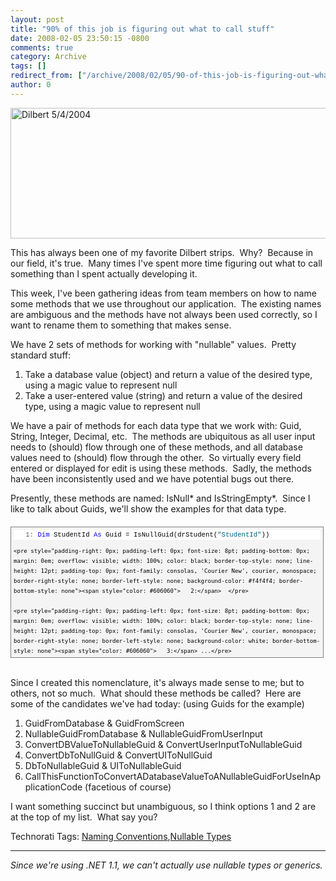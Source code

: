 ```yaml
---
layout: post
title: "90% of this job is figuring out what to call stuff"
date: 2008-02-05 23:50:15 -0800
comments: true
category: Archive
tags: []
redirect_from: ["/archive/2008/02/05/90-of-this-job-is-figuring-out-what-to-call.aspx/"]
author: 0
---
```

<!-- more -->
<p><img style="border-right: 0px; border-top: 0px; border-left: 0px; border-bottom: 0px" height="209" alt="Dilbert 5/4/2004" src="http://blog.jeffhandley.com/Images/PostImages/90ofthisjobisfiguringoutwhattocallstuff_DEB3/clip_image001.gif" width="604" border="0" /></p>  <p>This has always been one of my favorite Dilbert strips.  Why?  Because in our field, it's true.  Many times I've spent more time figuring out what to call something than I spent actually developing it.</p>  <p>This week, I've been gathering ideas from team members on how to name some methods that we use throughout our application.  The existing names are ambiguous and the methods have not always been used correctly, so I want to rename them to something that makes sense.</p>  <p>We have 2 sets of methods for working with "nullable" values.  Pretty standard stuff:</p>  <ol>   <li>Take a database value (object) and return a value of the desired type, using a magic value to represent null</li>    <li>Take a user-entered value (string) and return a value of the desired type, using a magic value to represent null</li> </ol>  <p>We have a pair of methods for each data type that we work with: Guid, String, Integer, Decimal, etc.  The methods are ubiquitous as all user input needs to (should) flow through one of these methods, and all database values need to (should) flow through the other.  So virtually every field entered or displayed for edit is using these methods.  Sadly, the methods have been inconsistently used and we have potential bugs out there.</p>  <p>Presently, these methods are named: IsNull* and IsStringEmpty*.  Since I like to talk about Guids, we'll show the examples for that data type.</p>  <div style="border-right: gray 1px solid; padding-right: 4px; border-top: gray 1px solid; padding-left: 4px; font-size: 8pt; padding-bottom: 4px; margin: 20px 0px 10px; overflow: auto; border-left: gray 1px solid; width: 97.5%; cursor: text; max-height: 200px; line-height: 12pt; padding-top: 4px; border-bottom: gray 1px solid; font-family: consolas, 'Courier New', courier, monospace; background-color: #f4f4f4">   <div style="padding-right: 0px; padding-left: 0px; font-size: 8pt; padding-bottom: 0px; overflow: visible; width: 100%; color: black; border-top-style: none; line-height: 12pt; padding-top: 0px; font-family: consolas, 'Courier New', courier, monospace; border-right-style: none; border-left-style: none; background-color: #f4f4f4; border-bottom-style: none">     <pre style="padding-right: 0px; padding-left: 0px; font-size: 8pt; padding-bottom: 0px; margin: 0em; overflow: visible; width: 100%; color: black; border-top-style: none; line-height: 12pt; padding-top: 0px; font-family: consolas, 'Courier New', courier, monospace; border-right-style: none; border-left-style: none; background-color: white; border-bottom-style: none"><span style="color: #606060">   1:</span> <span style="color: #0000ff">Dim</span> StudentId <span style="color: #0000ff">As</span> Guid = IsNullGuid(drStudent(<span style="color: #006080">"StudentId"</span>))</pre>

    <pre style="padding-right: 0px; padding-left: 0px; font-size: 8pt; padding-bottom: 0px; margin: 0em; overflow: visible; width: 100%; color: black; border-top-style: none; line-height: 12pt; padding-top: 0px; font-family: consolas, 'Courier New', courier, monospace; border-right-style: none; border-left-style: none; background-color: #f4f4f4; border-bottom-style: none"><span style="color: #606060">   2:</span>  </pre>

    <pre style="padding-right: 0px; padding-left: 0px; font-size: 8pt; padding-bottom: 0px; margin: 0em; overflow: visible; width: 100%; color: black; border-top-style: none; line-height: 12pt; padding-top: 0px; font-family: consolas, 'Courier New', courier, monospace; border-right-style: none; border-left-style: none; background-color: white; border-bottom-style: none"><span style="color: #606060">   3:</span> ...</pre>

    <pre style="padding-right: 0px; padding-left: 0px; font-size: 8pt; padding-bottom: 0px; margin: 0em; overflow: visible; width: 100%; color: black; border-top-style: none; line-height: 12pt; padding-top: 0px; font-family: consolas, 'Courier New', courier, monospace; border-right-style: none; border-left-style: none; background-color: #f4f4f4; border-bottom-style: none"><span style="color: #606060">   4:</span>  </pre>

    <pre style="padding-right: 0px; padding-left: 0px; font-size: 8pt; padding-bottom: 0px; margin: 0em; overflow: visible; width: 100%; color: black; border-top-style: none; line-height: 12pt; padding-top: 0px; font-family: consolas, 'Courier New', courier, monospace; border-right-style: none; border-left-style: none; background-color: white; border-bottom-style: none"><span style="color: #606060">   5:</span> <span style="color: #0000ff">Dim</span> StudentId <span style="color: #0000ff">As</span> Guid = IsStringEmptyGuid(ddlStudent.SelectedValue)</pre>
  </div>
</div>

<p>
  <br />Since I created this nomenclature, it's always made sense to me; but to others, not so much.  What should these methods be called?  Here are some of the candidates we've had today: (using Guids for the example)</p>

<ol>
  <li>GuidFromDatabase &amp; GuidFromScreen</li>

  <li>NullableGuidFromDatabase &amp; NullableGuidFromUserInput</li>

  <li>ConvertDBValueToNullableGuid &amp; ConvertUserInputToNullableGuid</li>

  <li>ConvertDbToNullGuid &amp; ConvertUIToNullGuid</li>

  <li>DbToNullableGuid &amp; UIToNullableGuid</li>

  <li>CallThisFunctionToConvertADatabaseValueToANullableGuidForUseInApplicationCode (facetious of course)</li>
</ol>

<p>I want something succinct but unambiguous, so I think options 1 and 2 are at the top of my list.  What say you?</p>

<p>
  </p><div class="wlWriterSmartContent" id="scid:0767317B-992E-4b12-91E0-4F059A8CECA8:f1613126-bdb5-4084-aa36-cfa560d90e3e" style="padding-right: 0px; display: inline; padding-left: 0px; padding-bottom: 0px; margin: 0px; padding-top: 0px">Technorati Tags: <a href="http://technorati.com/tags/Naming%20Conventions" rel="tag">Naming Conventions</a>,<a href="http://technorati.com/tags/Nullable%20Types" rel="tag">Nullable Types</a></div>


<hr /><em>Since we're using .NET 1.1, we can't actually use nullable types or generics.</em>

